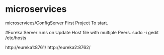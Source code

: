 # microservices
microservices/ConfigServer First Project To start.

#Eureka Server runs on 
Update Host file with multiple Peers.
sudo -i gedit /etc/hosts

http://eureka1:8761/
http://eureka2:8762/

